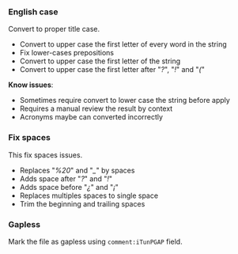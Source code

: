 ### English case

Convert to proper title case.

- Convert to upper case the first letter of every word in the string
- Fix lower-cases prepositions
- Convert to upper case the first letter of the string
- Convert to upper case the first letter after "*?*", "*!*" and "*(*"

**Know issues**:

* Sometimes require convert to lower case the string before apply
* Requires a manual review the result by context
* Acronyms maybe can converted incorrectly

### Fix spaces

This fix spaces issues.

* Replaces "*%20*" and "*_*" by spaces
* Adds space after "*?*" and "*!*"
* Adds space before "*¿*" and "*¡*"
* Replaces multiples spaces to single space
* Trim the beginning and trailing spaces

### Gapless

Mark the file as gapless using `comment:iTunPGAP` field.